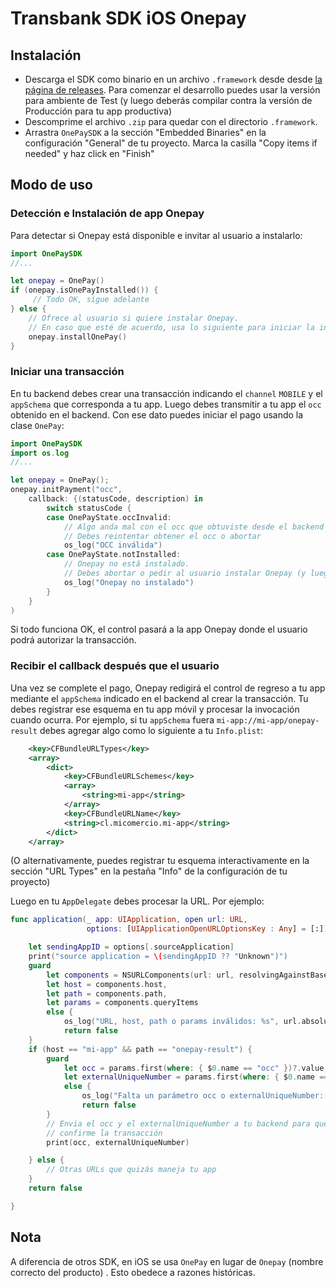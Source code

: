 # Transbank SDK iOS Onepay

## Instalación

- Descarga el SDK como binario en un archivo `.framework` desde desde [la página de releases](https://github.com/TransbankDevelopers/transbank-sdk-ios-onepay/releases). Para comenzar el desarrollo puedes usar la versión para ambiente de Test (y luego deberás compilar contra la versión de Producción para tu app productiva)
- Descomprime el archivo `.zip` para quedar con el directorio `.framework`.
- Arrastra `OnePaySDK` a la sección "Embedded Binaries" en la configuración "General" de tu proyecto. Marca la casilla "Copy items if needed" y haz click en "Finish"

## Modo de uso  

### Detección e Instalación de app Onepay

Para detectar si Onepay está disponible e invitar al usuario a instalarlo:

```swift
import OnePaySDK
//...

let onepay = OnePay()
if (onepay.isOnePayInstalled()) {
     // Todo OK, sigue adelante             
} else {
    // Ofrece al usuario si quiere instalar Onepay. 
    // En caso que esté de acuerdo, usa lo siguiente para iniciar la instalación:
    onepay.installOnePay()
}
```

### Iniciar una transacción

En tu backend debes crear una transacción indicando el `channel` `MOBILE` y el `appSchema` que corresponda a tu app. Luego debes transmitir a tu app el `occ` obtenido en el backend. Con ese dato puedes iniciar el pago usando la clase `OnePay`:

```swift
import OnePaySDK
import os.log
//...

let onepay = OnePay();
onepay.initPayment("occ",
    callback: {(statusCode, description) in
        switch statusCode {
        case OnePayState.occInvalid:
            // Algo anda mal con el occ que obtuviste desde el backend
            // Debes reintentar obtener el occ o abortar        
            os_log("OCC inválida")
        case OnePayState.notInstalled:
            // Onepay no está instalado.
            // Debes abortar o pedir al usuario instalar Onepay (y luego reintentar initPayment)        
            os_log("Onepay no instalado")
        }
    }
)
```

Si todo funciona OK, el control pasará a la app Onepay donde el usuario podrá autorizar la transacción.

### Recibir el callback después que el usuario

Una vez se complete el pago, Onepay redigirá el control de regreso a tu app mediante el `appSchema` indicado en el backend al crear la transacción. Tu debes registrar ese esquema en tu app móvil y procesar la invocación cuando ocurra. Por ejemplo, si tu `appSchema` fuera `mi-app://mi-app/onepay-result` debes agregar algo como lo siguiente a tu `Info.plist`:

```xml
	<key>CFBundleURLTypes</key>
	<array>
		<dict>
			<key>CFBundleURLSchemes</key>
			<array>
				<string>mi-app</string>
			</array>
			<key>CFBundleURLName</key>
			<string>cl.micomercio.mi-app</string>
		</dict>
	</array>
 ```
(O alternativamente, puedes registrar tu esquema interactivamente en la sección "URL Types" en la pestaña "Info" de la configuración de tu proyecto)


Luego en tu `AppDelegate` debes procesar la URL. Por ejemplo:

```swift
func application(_ app: UIApplication, open url: URL,
                 options: [UIApplicationOpenURLOptionsKey : Any] = [:]) -> Bool {

    let sendingAppID = options[.sourceApplication]
    print("source application = \(sendingAppID ?? "Unknown")")
    guard
        let components = NSURLComponents(url: url, resolvingAgainstBaseURL: true),
        let host = components.host,
        let path = components.path,
        let params = components.queryItems
        else {
            os_log("URL, host, path o params inválidos: %s", url.absoluteString)
            return false
    }
    if (host == "mi-app" && path == "onepay-result") {
        guard
            let occ = params.first(where: { $0.name == "occ" })?.value,
            let externalUniqueNumber = params.first(where: { $0.name == "externalUniqueNumber" })?.value
            else {
                os_log("Falta un parámetro occ o externalUniqueNumber: %s", url.absoluteString)
                return false
        }
        // Envia el occ y el externalUniqueNumber a tu backend para que
        // confirme la transacción
        print(occ, externalUniqueNumber)

    } else {
        // Otras URLs que quizás maneja tu app
    }
    return false

}
```

## Nota

A diferencia de otros SDK, en iOS se usa `OnePay` en lugar de `Onepay` (nombre correcto del producto) . Esto obedece a razones históricas.
